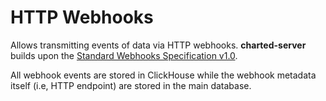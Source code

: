# HTTP Webhooks

Allows transmitting events of data via HTTP webhooks. **charted-server** builds upon the [Standard Webhooks Specification v1.0](https://github.com/standard-webhooks/standard-webhooks/blob/main/spec/standard-webhooks.md).

All webhook events are stored in ClickHouse while the webhook metadata itself (i.e, HTTP endpoint) are stored in the main database.
